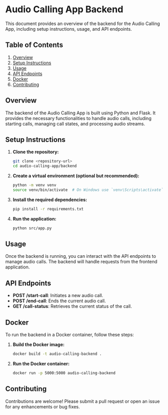 # Audio Calling App Backend

This document provides an overview of the backend for the Audio Calling App, including setup instructions, usage, and API endpoints.

## Table of Contents

1. [Overview](#overview)
2. [Setup Instructions](#setup-instructions)
3. [Usage](#usage)
4. [API Endpoints](#api-endpoints)
5. [Docker](#docker)
6. [Contributing](#contributing)

## Overview

The backend of the Audio Calling App is built using Python and Flask. It provides the necessary functionalities to handle audio calls, including starting calls, managing call states, and processing audio streams.

## Setup Instructions

1. **Clone the repository:**

   ```bash
   git clone <repository-url>
   cd audio-calling-app/backend
   ```

2. **Create a virtual environment (optional but recommended):**

   ```bash
   python -m venv venv
   source venv/bin/activate  # On Windows use `venv\Scripts\activate`
   ```

3. **Install the required dependencies:**

   ```bash
   pip install -r requirements.txt
   ```

4. **Run the application:**

   ```bash
   python src/app.py
   ```

## Usage

Once the backend is running, you can interact with the API endpoints to manage audio calls. The backend will handle requests from the frontend application.

## API Endpoints

- **POST /start-call**: Initiates a new audio call.
- **POST /end-call**: Ends the current audio call.
- **GET /call-status**: Retrieves the current status of the call.

## Docker

To run the backend in a Docker container, follow these steps:

1. **Build the Docker image:**

   ```bash
   docker build -t audio-calling-backend .
   ```

2. **Run the Docker container:**

   ```bash
   docker run -p 5000:5000 audio-calling-backend
   ```

## Contributing

Contributions are welcome! Please submit a pull request or open an issue for any enhancements or bug fixes.